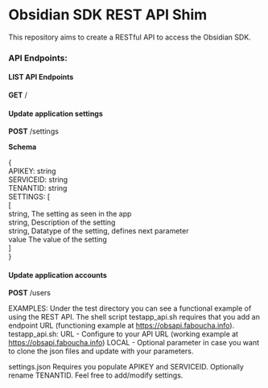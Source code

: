 # Obsidian SDK REST API Shim
This repository aims to create a RESTful API to access the Obsidian SDK. 

### API Endpoints:
#### LIST API Endpoints
  **GET** /
#### Update application settings
  **POST** /settings

  **Schema**  
  
  {  
    APIKEY: string  
    SERVICEID: string  
    TENANTID: string  
    SETTINGS: [  
      [  
        string,              The setting as seen in the app  
        string,              Description of the setting  
        string,              Datatype of the setting, defines next parameter  
        value                The value of the setting  
      ]  
  }  

        
#### Update application accounts
  **POST** /users


EXAMPLES:
Under the test directory you can see a functional example of using the REST API.
The shell script testapp_api.sh requires that you add an endpoint URL (functioning example at https://obsapi.faboucha.info). 
testapp_api.sh:
   URL - Configure to your API URL (working example at https://obsapi.faboucha.info)
   LOCAL - Optional parameter in case you want to clone the json files and update with your parameters.

settings.json
  Requires you populate APIKEY and SERVICEID. Optionally rename TENANTID.
  Feel free to add/modify settings.
